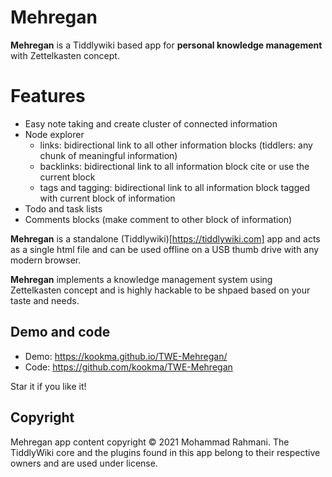 # Mehregan
 **Mehregan** is a Tiddlywiki based app for **personal knowledge management** with Zettelkasten concept.
 
 # Features
 * Easy note taking and  create cluster of connected information
 * Node explorer
   * links: bidirectional link to all other information blocks (tiddlers: any chunk of meaningful information)
   * backlinks: bidirectional link to all information block cite or use the current block
   * tags and tagging: bidirectional link to all information block tagged with current block of information
* Todo and task lists
* Comments blocks (make comment to other block of information)   


**Mehregan** is a standalone (Tiddlywiki)[https://tiddlywiki.com] app and acts as a single html file and can be used offline on a USB thumb drive with any modern browser.

**Mehregan** implements a knowledge management system using Zettelkasten concept and is highly hackable to be shpaed based on your taste and needs.


## Demo and code
* Demo: https://kookma.github.io/TWE-Mehregan/
* Code: https://github.com/kookma/TWE-Mehregan

Star it if you like it!

## Copyright
Mehregan app content copyright © 2021 Mohammad Rahmani. The TiddlyWiki core and the plugins found in this app belong to their respective owners and are used under license.
 
